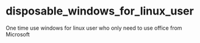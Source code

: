 # disposable_windows_for_linux_user
One time use windows for linux user who only need to use office from Microsoft 
